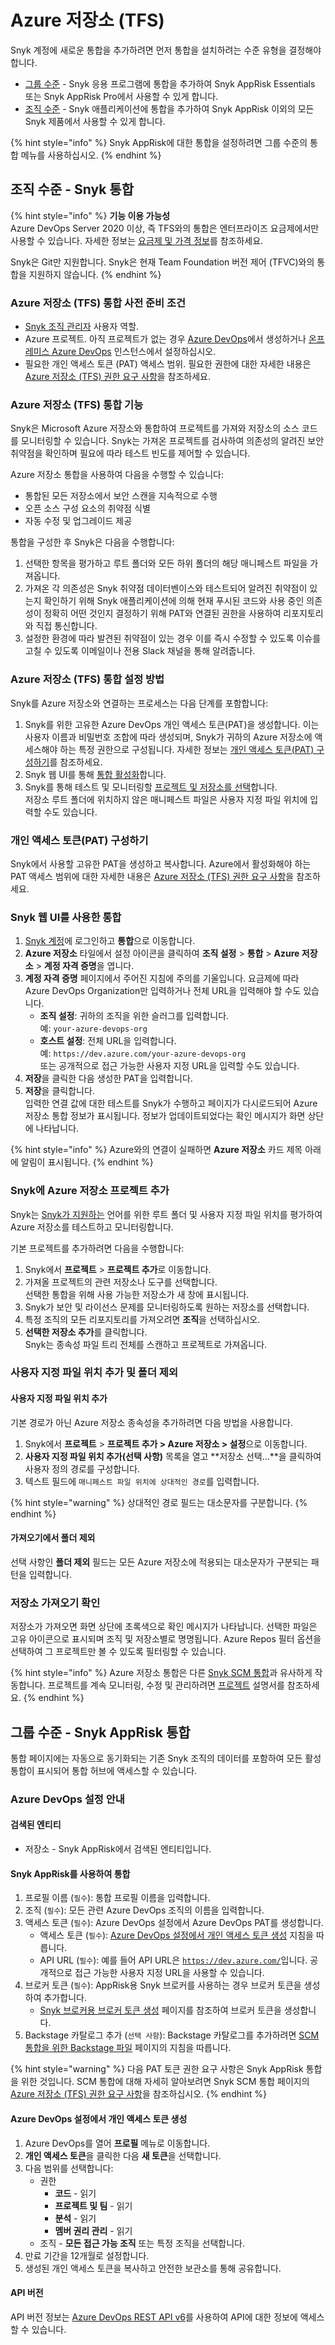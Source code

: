# Azure 저장소 (TFS)

Snyk 계정에 새로운 통합을 추가하려면 먼저 통합을 설치하려는 수준 유형을 결정해야 합니다.

* [그룹 수준](azure-repositories-tfs.md#group-level-snyk-apprisk-integrations) - Snyk 응용 프로그램에 통합을 추가하여 Snyk AppRisk Essentials 또는 Snyk AppRisk Pro에서 사용할 수 있게 합니다.&#x20;
* [조직 수준](azure-repositories-tfs.md#organization-level-snyk-integrations) - Snyk 애플리케이션에 통합을 추가하여 Snyk AppRisk 이외의 모든 Snyk 제품에서 사용할 수 있게 합니다.

{% hint style="info" %}
Snyk AppRisk에 대한 통합을 설정하려면 그룹 수준의 통합 메뉴를 사용하십시오.
{% endhint %}

## 조직 수준 - Snyk 통합

{% hint style="info" %}
**기능 이용 가능성**\
Azure DevOps Server 2020 이상, 즉 TFS와의 통합은 엔터프라이즈 요금제에서만 사용할 수 있습니다. 자세한 정보는 [요금제 및 가격 정보](
https://snyk.io/plans/)를 참조하세요.

Snyk은 Git만 지원합니다. Snyk은 현재 Team Foundation 버전 제어 (TFVC)와의 통합을 지원하지 않습니다.
{% endhint %}

### Azure 저장소 (TFS) 통합 사전 준비 조건

* [Snyk 조직 관리자](../../snyk-admin/user-roles/pre-defined-roles.md) 사용자 역할.
* Azure 프로젝트. 아직 프로젝트가 없는 경우 [Azure DevOps](https://docs.microsoft.com/en-us/azure/devops/user-guide/sign-up-invite-teammates?view=azure-devops)에서 생성하거나 [온프레미스 Azure DevOps](https://docs.microsoft.com/en-us/azure/devops/organizations/projects/create-project?view=azure-devops) 인스턴스에서 설정하십시오.
* 필요한 개인 액세스 토큰 (PAT) 액세스 범위. 필요한 권한에 대한 자세한 내용은 [Azure 저장소 (TFS) 권한 요구 사항](./#azure-repositories-tfs-permission-requirements)을 참조하세요.

### Azure 저장소 (TFS) 통합 기능

Snyk은 Microsoft Azure 저장소와 통합하여 프로젝트를 가져와 저장소의 소스 코드를 모니터링할 수 있습니다. Snyk는 가져온 프로젝트를 검사하여 의존성의 알려진 보안 취약점을 확인하며 필요에 따라 테스트 빈도를 제어할 수 있습니다.

Azure 저장소 통합을 사용하여 다음을 수행할 수 있습니다:

* 통합된 모든 저장소에서 보안 스캔을 지속적으로 수행
* 오픈 소스 구성 요소의 취약점 식별
* 자동 수정 및 업그레이드 제공

통합을 구성한 후 Snyk은 다음을 수행합니다:

1. 선택한 항목을 평가하고 루트 폴더와 모든 하위 폴더의 해당 매니페스트 파일을 가져옵니다.
2. 가져온 각 의존성은 Snyk 취약점 데이터벤이스와 테스트되어 알려진 취약점이 있는지 확인하기 위해 Snyk 애플리케이션에 의해 현재 푸시된 코드와 사용 중인 의존성이 정확히 어떤 것인지 결정하기 위해 PAT와 연결된 권한을 사용하여 리포지토리와 직접 통신합니다.
3. 설정한 환경에 따라 발견된 취약점이 있는 경우 이를 즉시 수정할 수 있도록 이슈를 고칠 수 있도록 이메일이나 전용 Slack 채널을 통해 알려줍니다.

### Azure 저장소 (TFS) 통합 설정 방법

Snyk를 Azure 저장소와 연결하는 프로세스는 다음 단계를 포함합니다:

1. Snyk를 위한 고유한 Azure DevOps 개인 액세스 토큰(PAT)을 생성합니다. 이는 사용자 이름과 비밀번호 조합에 따라 생성되며, Snyk가 귀하의 Azure 저장소에 액세스해야 하는 특정 권한으로 구성됩니다. 자세한 정보는 [개인 액세스 토큰(PAT) 구성하기](azure-repositories-tfs.md#configure-a-personal-access-token-pat)를 참조하세요.
2. Snyk 웹 UI를 통해 [통합 활성화](azure-repositories-tfs.md#integrate-using-the-snyk-web-ui)합니다.
3. Snyk를 통해 테스트 및 모니터링할 [프로젝트 및 저장소를 선택](azure-repositories-tfs.md#add-projects-to-snyk-for-azure-repos)합니다.\
   저장소 루트 폴더에 위치하지 않은 매니페스트 파일은 사용자 지정 파일 위치에 입력할 수도 있습니다.

### **개인 액세스 토큰(PAT) 구성하기**

Snyk에서 사용할 고유한 PAT을 생성하고 복사합니다. Azure에서 활성화해야 하는 PAT 액세스 범위에 대한 자세한 내용은 [Azure 저장소 (TFS) 권한 요구 사항](./#azure-repositories-tfs-permission-requirements)을 참조하세요.

### Snyk 웹 UI를 사용한 통합

1. [Snyk 계정](https://app.snyk.io)에 로그인하고 **통합**으로 이동합니다.
2. **Azure 저장소** 타일에서 설정 아이콘을 클릭하여 **조직 설정** > **통합** > **Azure 저장소** > **계정 자격 증명**을 엽니다.
3. **계정 자격 증명** 페이지에서 주어진 지침에 주의를 기울입니다. 요금제에 따라 Azure DevOps Organization만 입력하거나 전체 URL을 입력해야 할 수도 있습니다.
   * **조직 설정**: 귀하의 조직을 위한 슬러그를 입력합니다. \
     예: `your-azure-devops-org`
   * **호스트 설정**: 전체 URL을 입력합니다. \
     예: `https://dev.azure.com/your-azure-devops-org` \
     또는 공개적으로 접근 가능한 사용자 지정 URL을 입력할 수도 있습니다.
4. **저장**을 클릭한 다음 생성한 PAT을 입력합니다.
5. **저장**을 클릭합니다.\
   입력한 연결 값에 대한 테스트를 Snyk가 수행하고 페이지가 다시로드되어 Azure 저장소 통합 정보가 표시됩니다. 정보가 업데이트되었다는 확인 메시지가 화면 상단에 나타납니다.

{% hint style="info" %}
Azure와의 연결이 실패하면 **Azure 저장소** 카드 제목 아래에 알림이 표시됩니다.
{% endhint %}

### Snyk에 Azure 저장소 프로젝트 추가

Snyk는 [Snyk가 지원하는](../../supported-languages-package-managers-and-frameworks/) 언어를 위한 루트 폴더 및 사용자 지정 파일 위치를 평가하여 Azure 저장소를 테스트하고 모니터링합니다.

기본 프로젝트를 추가하려면 다음을 수행합니다:

1. Snyk에서 **프로젝트** > **프로젝트 추가**로 이동합니다.
2. 가져올 프로젝트의 관련 저장소나 도구를 선택합니다.\
   선택한 통합을 위해 사용 가능한 저장소가 새 창에 표시됩니다.
3. Snyk가 보안 및 라이선스 문제를 모니터링하도록 원하는 저장소를 선택합니다.
4. 특정 조직의 모든 리포지토리를 가져오려면 **조직**을 선택하십시오.
5. **선택한 저장소 추가**를 클릭합니다.\
   Snyk는 종속성 파일 트리 전체를 스캔하고 프로젝트로 가져옵니다.

### 사용자 지정 파일 위치 추가 및 폴더 제외

#### 사용자 지정 파일 위치 추가

기본 경로가 아닌 Azure 저장소 종속성을 추가하려면 다음 방법을 사용합니다.

1. Snyk에서 **프로젝트** > **프로젝트 추가 > Azure 저장소 > 설정**으로 이동합니다.
2. **사용자 지정 파일 위치 추가(선택 사항)** 목록을 열고 **저장소 선택...**을 클릭하여 사용자 정의 경로를 구성합니다.
3. 텍스트 필드에 `매니페스트 파일 위치에 상대적인 경로`를 입력합니다.

{% hint style="warning" %}
상대적인 경로 필드는 대소문자를 구분합니다.
{% endhint %}

#### 가져오기에서 폴더 제외

선택 사항인 **폴더 제외** 필드는 모든 Azure 저장소에 적용되는 대소문자가 구분되는 패턴을 입력합니다.

### 저장소 가져오기 확인

저장소가 가져오면 화면 상단에 초록색으로 확인 메시지가 나타납니다. 선택한 파일은 고유 아이콘으로 표시되며 조직 및 저장소별로 명명됩니다. Azure Repos 필터 옵션을 선택하여 그 프로젝트만 볼 수 있도록 필터링할 수 있습니다.

{% hint style="info" %}
Azure 저장소 통합은 다른 [Snyk SCM 통합](./)과 유사하게 작동합니다. 프로젝트를 계속 모니터링, 수정 및 관리하려면 [프로젝트](../../snyk-admin/snyk-projects/) 설명서를 참조하세요.
{% endhint %}

## 그룹 수준 - Snyk AppRisk 통합

통합 페이지에는 자동으로 동기화되는 기존 Snyk 조직의 데이터를 포함하여 모든 활성 통합이 표시되어 통합 허브에 액세스할 수 있습니다.

### Azure DevOps 설정 안내

#### 검색된 엔티티 <a href="#azure-devops-pulled-entities" id="azure-devops-pulled-entities"></a>

* 저장소 - Snyk AppRisk에서 검색된 엔티티입니다.

#### Snyk AppRisk를 사용하여 통합 <a href="#azure-devops-integrate-using-snyk-apprisk" id="azure-devops-integrate-using-snyk-apprisk"></a>

1. 프로필 이름 (`필수`): 통합 프로필 이름을 입력합니다.&#x20;
2. 조직 (`필수`): 모든 관련 Azure DevOps 조직의 이름을 입력합니다.
3. 액세스 토큰 (`필수`): Azure DevOps 설정에서 Azure DevOps PAT를 생성합니다.&#x20;
   * 액세스 토큰 (`필수`): [Azure DevOps 설정에서 개인 액세스 토큰 생성](azure-repositories-tfs.md#generate-a-personal-access-token-from-your-azure-devops-settings) 지침을 따릅니다.
   * API URL (`필수`): 예를 들어 API URL은 [`https://dev.azure.com/`](https://dev.azure.com/)입니다. 공개적으로 접근 가능한 사용자 지정 URL을 사용할 수 있습니다.
4. 브로커 토큰 (`필수`): AppRisk용 Snyk 브로커를 사용하는 경우 브로커 토큰을 생성하여 추가합니다.
   * [Snyk 브로커용 브로커 토큰 생성](../../enterprise-setup/snyk-broker/snyk-broker-code-agent/install-snyk-broker-code-agent-using-docker/obtain-the-required-tokens-for-setup.md#obtain-your-broker-token-for-snyk-broker-code-agent) 페이지를 참조하여 브로커 토큰을 생성합니다.&#x20;
5. Backstage 카탈로그 추가 (`선택 사항`): Backstage 카탈로그를 추가하려면 [SCM 통합을 위한 Backstage 파일](application-context-for-scm-integrations/) 페이지의 지침을 따릅니다.

{% hint style="warning" %}
다음 PAT 토큰 권한 요구 사항은 Snyk AppRisk 통합을 위한 것입니다. SCM 통합에 대해 자세히 알아보려면 Snyk SCM 통합 페이지의 [Azure 저장소 (TFS) 권한 요구 사항](./#azure-repositories-tfs-permission-requirements)을 참조하십시오.
{% endhint %}

#### Azure DevOps 설정에서 개인 액세스 토큰 생성

1. Azure DevOps를 열어 **프로필** 메뉴로 이동합니다.
2. **개인 액세스 토큰**을 클릭한 다음 **새 토큰**을 선택합니다.
3. 다음 범위를 선택합니다:
   * 권한
     * **코드** - 읽기
     * **프로젝트 및 팀** - 읽기
     * **분석** - 읽기
     * **멤버 권리 관리** - 읽기
   * 조직 - **모든 접근 가능 조직** 또는 특정 조직을 선택합니다.
4. 만료 기간을 12개월로 설정합니다.
5. 생성된 개인 액세스 토큰을 복사하고 안전한 보관소를 통해 공유합니다.

#### API 버전 <a href="#azure-devops-api-version" id="azure-devops-api-version"></a>

API 버전 정보는 [Azure DevOps REST API v6](https://learn.microsoft.com/en-us/rest/api/azure/devops/core/?view=azure-devops-rest-6.0)를 사용하여 API에 대한 정보에 액세스할 수 있습니다.